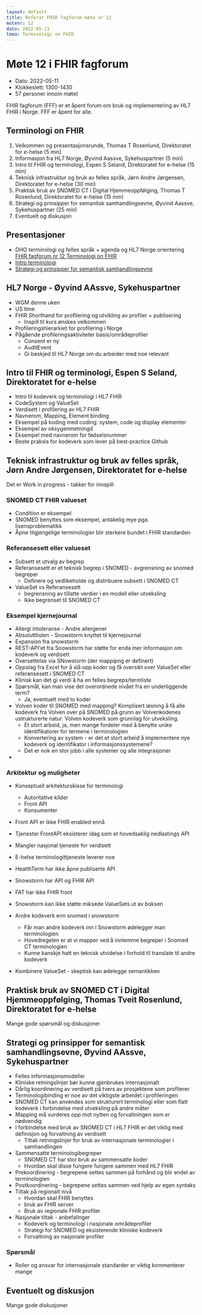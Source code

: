 ```yaml
---
layout: default
title: Referat FHIR fagforum møte nr 12
motenr: 12
dato: 2022-05-11
tema: Terminologi on FHIR
---
```


# Møte 12 i FHIR fagforum

* Dato: 2022-05-11
* Klokkeslett: 1300-1430
* 57 personer innom møtet

FHIR fagforum (FFF) er et åpent forum om bruk og implementering av HL7 FHIR i Norge. FFF er åpent for alle.

## Terminologi on FHIR

1. Velkommen og presentasjonsrunde, Thomas T Rosenlund, Direktoratet for e-helse (5 min)
1. Informasjon fra HL7 Norge, Øyvind Aassve, Sykehuspartner (5 min)
1. Intro til FHIR og terminologi, Espen S Seland, Direktoratet for e-helse (15 min)
1. Teknisk infrastruktur og bruk av felles språk, Jørn Andre Jørgensen, Direktoratet for e-helse (30 min)
1. Praktisk bruk av SNOMED CT i Digital Hjemmeoppfølging, Thomas T Rosenlund, Direktoratet for e-helse (15 min)
1. Strategi og prinsipper for semantisk samhandlingsevne, Øyvind Aassve, Sykehuspartner (25 min)
1. Eventuelt og diskusjon

## Presentasjoner

* DHO terminologi og felles språk + agenda og HL7 Norge orientering [FHIR fagforum nr 12 Terminologi on FHIR](../docs/FHIR-faglig-forum/presentasjon/2022-05-11-FHIR-fagforum-12.pdf)
* [Intro terminologi](../docs/FHIR-faglig-forum/presentasjon/2022-05-11-FFF-Terminologi-intro.pdf)
* [Strategi og prinsipper for semantisk samhandlingsevne](../docs/FHIR-faglig-forum/presentasjon/2022-05-11-semantikk-sykehuspartner.pdf)

## HL7 Norge - Øyvind AAssve, Sykehuspartner

* WGM denne uken
* US time
* FHIR Shorthand for profilering og utvikling av profiler + publisering
  * Inspill til kurs ønskes velkommen
* Profileringshierarkiet for profilering i Norge
* Pågående profileringsaktiviteter basis/områdeprofiler
  * Consent er ny
  * AuditEvent 
  * Gi beskjed til HL7 Norge om du arbeider med noe relevant

## Intro til FHIR og terminologi, Espen S Seland, Direktoratet for e-helse

* Intro til kodeverk og terminologi i HL7 FHIR
* CodeSystem og ValueSet
* Verdisett i profilering av HL7 FHIR
* Navnerom, Mapping, Element binding
* Eksempel på koding med coding: system, code og display elementer
* Eksempel av oksygenmetningd
* Eksempel med navnerom for fødselsnummer
* Beste praksis for kodeverk som lever på best-practice Github

## Teknisk infrastruktur og bruk av felles språk, Jørn Andre Jørgensen, Direktoratet for e-helse

Det er Work in progress - takker for innspill

### SNOMED CT FHIR valueset

* Condition er eksempel
* SNOMED benyttes som eksempel, antakelig mye pga. lisensproblematikk
* Åpne tilgjengelige terminologier blir sterkere bundet i FHIR standarden

### Referansesett eller valueset

* Subsett et utvalg av begrep
* Referansesett er et teknisk begrep i SNOMED - avgrensning av snomed begreper
  * Definere og vedlikeholde og distribuere subsett i SNOMED CT
* ValueSet vs Referansesett
  * begrensning av tillatte verdier i en modell eller utveksling
  * Ikke begrenset til SNOMED CT

### Eksempel kjernejournal

* Allergi intoleranse - Andre allergener
* Absoluttlisten - Snowstorm knyttet til kjernejournal
* Expansion fra snowstorm
* REST-API'et fra Snowstorm har støtte for enda mer informasjon om kodeverk og verdisett
* Oversettelse via SNowstorm (der mappipng er definert)
* Oppslag fra Excel for å slå opp koder og få oversikt over ValueSet eller referansesett i SNOMED CT
* Klinisk kan det gi verdi å ha en felles begreps/termliste
* Spørsmål, kan man vise det overordnede nivået fra en underliggende term?
  * Ja, eventuelt med to koder
* Volven koder til SNOMED med mapping? Komplisert løsning å få alle kodeverk fra Volven over på SNOMED på grunn av Volvenkodenes ustrukturerte natur. Volven kodeverk som grunnlag for utveksling.
  * Et stort arbeid, ja, men mange fordeler med å benytte unike identifikatorer for termene i terminologien
  * Konvertering av system - er det et stort arbeid å implementere nye kodeverk og identifikator i informasjonssystemene?
  * Det er nok en stor jobb i alle systemer og alle integrasjoner
* 
### Arkitektur og muligheter

* Konseptuell arkitekturskisse for terminologi
  * Autoritative kilder
  * Front API
  * Konsumenter
* Front API er ikke FHIR enabled ennå
* Tjenester FrontAPI eksisterer idag som et hovedsaklig nedlastings API

* Mangler nasjonal tjeneste for verdisett
* E-helse terminologittjeneste leverer noe
* HealthTerm har ikke åpne publiserte API
* Snowstorm har API og FHIR API
* FAT har ikke FHIR front
* Snowstorm kan ikke støtte miksede ValueSets ut av boksen

* Andre kodeverk enn snomed i snowstorm
  * Får man andre kodeverk inn i Snowstorm ødelegger man terminologien
  * Hovedregelen er at vi mapper ved å innlemme begreper i Snomed  CT terminologien
  * Kunne kanskje hatt en teknisk utvidelse i forhold til translate til andre kodeverk
* Kombinere ValueSet - skeptisk kan ødelegge semantikken

## Praktisk bruk av SNOMED CT i Digital Hjemmeoppfølging, Thomas Tveit Rosenlund, Direktoratet for e-helse

Mange gode spørsmål og diskusjoner

## Strategi og prinsipper for semantisk samhandlingsevne, Øyvind AAssve, Sykehuspartner

* Felles informasjonsmodeller
* Kliniske retningslinjer bør kunne gjenbrukes internasjonalt
* Dårlig koordinering av verdisett på tvers av prosjektene som profilerer
* Terminologibinding er noe  av det viktigste arbeidet i profileringen
* SNOMED CT kan anvendes som strukturert terminologi eller som flatt kodeverk i forbindelse med utveksling på andre måter
* Mapping må vurderes opp mot nytten og forvaltningen som er nødvendig
* I forbindelse med bruk av SNOMED CT i HL7 FHIR er det viktig med definisjon og forvaltning av verdisett
  * Tiltak retningslinjer for bruk av internasjonale terminologier i samhandlingen
* Sammensatte terminologibegreper
  * SNOMED CT har stor bruk av sammensatte koder
  * Hvordan skal disse fungere fungere sammen med HL7 FHIR
* Prekoordinering - begrepene settes sammen på forhånd og blir endel av terminologien
* Postkoordinering - begrepene settes sammen ved hjelp av egen syntaks
* Tiltak på regionalt nivå
  * Hvordan skal FHIR benyttes
  * bruk av FHIR server
  * Bruk av regionale FHIR profiler
* Nasjonale tiltak - anbefalinger
  * Kodeverk og terminologi i nasjonale områdeprofiler
  * Strategi for SNOMED og eksisterende kliniske kodeverk
  * Forvaltning av nasjonale profiler

### Spørsmål

* Roller og ansvar for internasjonale standarder er viktig kommenterer mange

## Eventuelt og diskusjon

Mange gode diskusjoner


